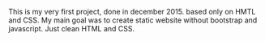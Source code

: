 This is my very first project, done in december 2015. based only on HMTL and CSS.
My main goal was to create static website without bootstrap and javascript. Just clean HTML and CSS. 
